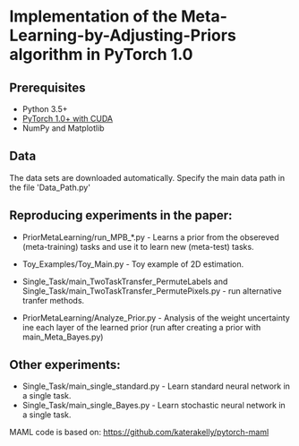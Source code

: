 # Implementation of the Meta-Learning-by-Adjusting-Priors algorithm in PyTorch 1.0



## Prerequisites

- Python 3.5+
- [PyTorch 1.0+ with CUDA](http://pytorch.org)
- NumPy and Matplotlib


## Data
The data sets are downloaded automatically. Specify the main data path in the file 'Data_Path.py'

## Reproducing experiments in the paper:

* PriorMetaLearning/run_MPB_*.py   - Learns a prior from the obsereved (meta-training) tasks and use it to learn new (meta-test) tasks.
* Toy_Examples/Toy_Main.py -  Toy example of 2D  estimation.
* Single_Task/main_TwoTaskTransfer_PermuteLabels and  Single_Task/main_TwoTaskTransfer_PermutePixels.py -
run alternative tranfer methods.

* PriorMetaLearning/Analyze_Prior.py - Analysis of the weight uncertainty ine each layer of the learned prior (run after creating a prior with main_Meta_Bayes.py)

## Other experiments:

* Single_Task/main_single_standard.py         - Learn standard neural network in a single task.
* Single_Task/main_single_Bayes.py            - Learn stochastic neural network in a single task.

MAML code is based on: https://github.com/katerakelly/pytorch-maml
